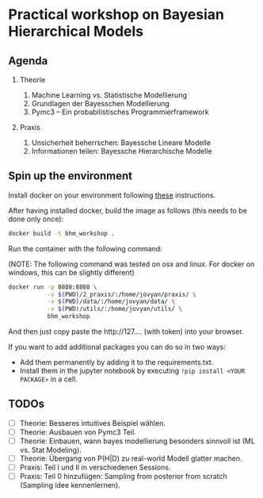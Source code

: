 # Practical workshop on Bayesian Hierarchical Models

## Agenda

1. Theorie
    1. Machine Learning vs. Statistische Modellierung
    2. Grundlagen der Bayesschen Modellierung
    3. Pymc3 – Ein probabilistisches Programmierframework

2. Praxis
    1. Unsicherheit beherrschen: Bayessche Lineare Modelle
    2. Informationen teilen: Bayessche Hierarchische Modelle

## Spin up the environment

Install docker on your environment following [these](https://docs.docker.com/get-docker/) instructions.

After having installed docker, build the image as follows (this needs to be done only once):

```bash
docker build -t bhm_workshop .
```

Run the container with the following command:

(NOTE: The following command was tested on osx and linux. For docker on windows, this can be slightly different)
```bash
docker run -p 8888:8888 \
           -v $(PWD)/2_praxis/:/home/jovyan/praxis/ \
           -v $(PWD)/data/:/home/jovyan/data/ \
           -v $(PWD)/utils/:/home/jovyan/utils/ \
           bhm_workshop
```

And then just copy paste the http://127.... (with token) into your browser.

If you want to add additional packages you can do so in two ways:
- Add them permanently by adding it to the requirements.txt.
- Install them in the jupyter notebook by executing `!pip install <YOUR PACKAGE>` in a cell.


## TODOs

- [ ] Theorie: Besseres intuitives Beispiel wählen.
- [ ] Theorie: Ausbauen von Pymc3 Teil.
- [ ] Theorie: Einbauen, wann bayes modellierung besonders sinnvoll ist (ML vs. Stat Modeling).
- [ ] Theorie: Übergang von P(H|D) zu real-world Modell glatter machen.
- [ ] Praxis: Teil I und II in verschiedenen Sessions. 
- [ ] Praxis: Teil 0 hinzufügen: Sampling from posterior from scratch (Sampling idee kennenlernen).